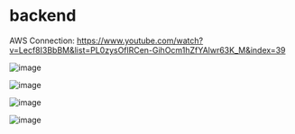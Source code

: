 # backend
AWS Connection:   https://www.youtube.com/watch?v=Lecf8I3BbBM&list=PL0zysOflRCen-GihOcm1hZfYAlwr63K_M&index=39

![image](https://user-images.githubusercontent.com/49728020/204131846-e601c358-faea-4f4c-b3a9-8b62214f3dd5.png)

![image](https://user-images.githubusercontent.com/49728020/204131882-a0fd0c8e-2758-4823-abf8-225b001446ed.png)

![image](https://user-images.githubusercontent.com/49728020/204131903-c18da7d7-8ccf-4e3b-8085-346da8c936c9.png)

![image](https://user-images.githubusercontent.com/49728020/204131918-71f52cfc-bce9-45b5-a312-92750eaa2a1a.png)
